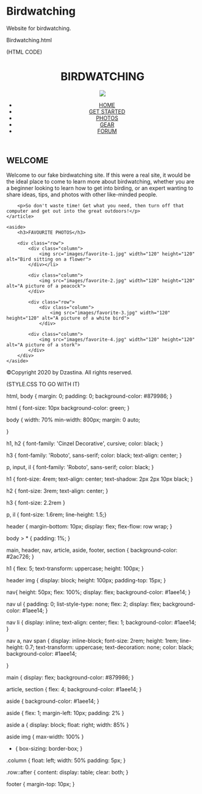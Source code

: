 # Birdwatching
Website for birdwatching.

Birdwatching.html

(HTML CODE)

<!DOCTYPE html>
 <html lang="en">
 <meta charset="utf-8">
 <head>
 	<title>Birdwatching</title>
 	<link rel="stylesheet" type="text/css" href="website/css/style.css"/>
 <body>
 <header class="page-header">
 	<h1>BIRDWATCHING</h1>
 	<img src="images/dove.png">
 	 <nav>
 		<ul>
 			<li><a href="#">HOME</a></li>
 		    <li><a href="#">GET STARTED</a></li>
 		    <li><a href="#">PHOTOS</a></li>
 		    <li><a href="#">GEAR</a></li>
 		    <li><a href="#">FORUM</a></li>
 	    </ul>
 	</nav>
 </header>

 <main>
 	<article>
 		<h2>WELCOME</h2>
 		<p>Welcome to our fake birdwatching site. If this were a real site, it would be the ideal place to come to learn more about birdwatching, whether you are a beginner looking to learn how to get into birding, or an expert wanting to share ideas, tips, and photos with other like-minded people.</p>

 		<p>So don't waste time! Get what you need, then turn off that computer and get out into the great outdoors!</p>
 	</article>

 	<aside>
 		<h3>FAVOURITE PHOTOS</h3>

 		<div class="row">
 			<div class="column">
 				<img src="images/favorite-1.jpg" width="120" height="120" alt="Bird sitting on a flower">
 			</div></li>

 			<div class="column">
 				<img src="images/favorite-2.jpg" width="120" height="120" alt="A picture of a peacock">
 			</div>

 			<div class="row">
 				<div class="column">
 					<img src="images/favorite-3.jpg" width="120" height="120" alt="A picture of a white bird">
 				</div>

 			<div class="column">
 				<img src="images/favorite-4.jpg" width="120" height="120" alt="A picture of a stork">
 			</div>
 		</div>
 	</aside>
 </main>

 <footer>
 	<p>©Copyright 2020 by Dzastina. All rights reserved.</p>
 </footer>
 </body>
 </html>
 
 (STYLE.CSS TO GO WITH IT)
 
 html, body {
  margin: 0;
  padding: 0;
  background-color:  #879986;
}

html {
  font-size: 10px
  background-color: green;
}

body {
  width: 70%
  min-width: 800px;
  margin: 0 auto;

}

h1, h2 {
  font-family: 'Cinzel Decorative', cursive;
  color: black;
}

h3 {
  font-family: 'Roboto', sans-serif;
  color: black;
  text-align: center;
}

p, input, il {
  font-family: 'Roboto', sans-serif;
  color: black;
}

h1 {
  font-size: 4rem;
  text-align: center;
  text-shadow: 2px 2px 10px black;
}

h2 {
  font-size: 3rem;
  text-align: center;
}

h3 {
  font-size: 2.2rem
}

p, il {
  font-size: 1.6rem;
  line-height: 1.5;}

header {
  margin-bottom: 10px;
  display: flex;
  flex-flow: row wrap;
}

body > * {
  padding: 1%;
}

main, header, nav, article, aside, footer, section {
  background-color: #2ac726;
}

h1 {
  flex: 5;
  text-transform: uppercase;
  height: 100px;
}

header img {
  display: block;
  height: 100px;
  padding-top: 15px;
}

nav{
  height: 50px;
  flex: 100%;
  display: flex;
  background-color: #1aee14;
}

nav ul {
  padding: 0;
  list-style-type: none;
  flex: 2;
  display: flex;
  background-color: #1aee14;
}

nav li {
  display: inline;
  text-align: center;
  flex: 1;
  background-color: #1aee14;
}

nav a, nav span {
  display: inline-block;
  font-size: 2rem;
  height: 1rem;
  line-height: 0.7;
  text-transform: uppercase;
  text-decoration: none;
  color: black;
  background-color: #1aee14;

}

main {
  display: flex;
  background-color: #879986;
}

article, section {
  flex: 4;
  background-color: #1aee14;
}

aside {
  background-color: #1aee14;
}

aside {
  flex: 1;
  margin-left: 10px;
  padding: 2%
}

aside a {
  display: block;
  float: right;
  width: 85%
}

aside img {
  max-width: 100%
}

* {
  box-sizing: border-box;
}

.column {
  float: left;
  width: 50%
  padding: 5px;
}

.row::after {
  content:
  display: table;
  clear: both;
}

footer {
  margin-top: 10px;
}
